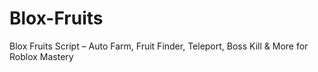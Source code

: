 # Blox-Fruits
Blox Fruits Script – Auto Farm, Fruit Finder, Teleport, Boss Kill &amp; More for Roblox Mastery
